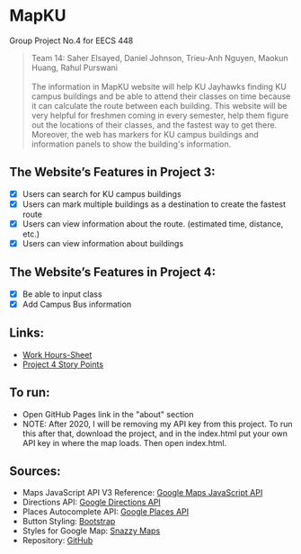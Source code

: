 # MapKU
Group Project No.4 for EECS 448 

><h>Team 14: Saher Elsayed, Daniel Johnson, Trieu-Anh Nguyen, Maokun Huang, Rahul Purswani<h>  
</br>The information in MapKU website will help KU Jayhawks finding KU campus buildings and be able to attend their classes on time because it can calculate the route between each building. This website will be very helpful for freshmen coming in every semester, help them figure out the locations of their classes, and the fastest way to get there. Moreover, the web has markers for KU campus buildings and information panels to show the building's information.
  
## The Website’s Features in Project 3:
- [x] Users can search for KU campus buildings</br>
- [x] Users can mark multiple buildings as a destination to create the fastest route </br>
- [x] Users can view information about the route. (estimated time, distance, etc.)</br>
- [x] Users can view information about buildings
## The Website’s Features in Project 4:
- [x] Be able to input class
- [x] Add Campus Bus information

## Links:
  - [Work Hours-Sheet](https://docs.google.com/spreadsheets/d/10vYHJi0r3QG4YEa_zGyJaf-fYmN1XxHtPdT_CvGnllA/edit#gid=0)
  - [Project 4 Story Points](https://github.com/DanielRJohnson/MapKU-FullProject/blob/master/documentation/Explanation%20of%20estimation%20of%20hours%20project%204.txt)
## To run:
  - Open GitHub Pages link in the "about" section
  - NOTE: After 2020, I will be removing my API key from this project.
     To run this after that, download the project, and in the index.html
     put your own API key in where the map loads. Then open index.html.
## Sources:
- Maps JavaScript API V3 Reference: [Google Maps JavaScript API](https://developers.google.com/maps/documentation/javascript/reference/map/)
- Directions API: [Google Directions API](https://developers.google.com/maps/documentation/directions/overview/)
- Places Autocomplete API: [Google Places API](https://developers.google.com/places/web-service/overview/)
- Button Styling: [Bootstrap](https://getbootstrap.com/)
- Styles for Google Map: [Snazzy Maps](https://snazzymaps.com/)
- Repository: [GitHub](https://github.com/DanielRJohnson/MapKU/)
